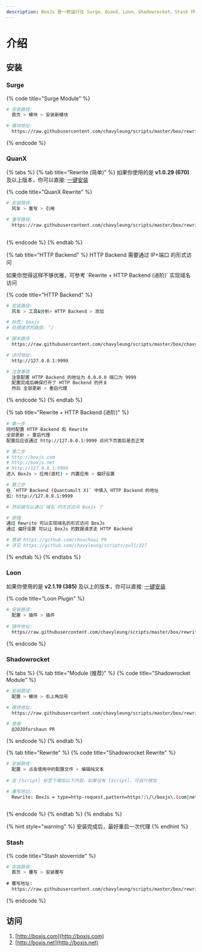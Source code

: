 ```yaml
---
description: BoxJs 是一款运行在 Surge、QuanX、Loon、Shadowrocket、Stash 环境下的脚本！
---
```


# 介绍

## 安装

### Surge

{% code title="Surge Module" %}
```bash
# 安装路径: 
 ​ 首页 > 模块 > 安装新模块

# 模块地址: 
  https://raw.githubusercontent.com/chavyleung/scripts/master/box/rewrite/boxjs.rewrite.surge.sgmodule

```
{% endcode %}

### QuanX

{% tabs %}
{% tab title="Rewrite (简单)" %}
如果你使用的是 **v1.0.29 (670)** 及以上版本，你可以直接: [一键安装](quantumultx:///add-resource?remote-resource=%7B%22rewrite_remote%22%3A%20%5B%22https%3A%2F%2Fgithub.com%2Fchavyleung%2Fscripts%2Fraw%2Fmaster%2Fbox%2Frewrite%2Fboxjs.rewrite.quanx.conf%2C%20tag%3Dboxjs%22%5D%7D)

{% code title="QuanX Rewrite" %}
```bash
# 安装路径: 
 ​ 风车 > 重写 > 引用

# 重写路径: 
  https://raw.githubusercontent.com/chavyleung/scripts/master/box/rewrite/boxjs.rewrite.quanx.conf
  
```
{% endcode %}
{% endtab %}

{% tab title="HTTP Backend" %}
HTTP Backend 需要通过 IP+端口 的形式访问

如果你觉得这样不够优雅，可参考 \`Rewrite + HTTP Backend (进阶)\` 实现域名访问



{% code title="HTTP Backend" %}
```bash
# 安装路径: 
 ​ 风车 > 工具&分析> HTTP Backend > 添加

# 标签: boxjs
# 处理请求的路径: ^/

# 脚本路径
  https://raw.githubusercontent.com/chavyleung/scripts/master/box/chavy.boxjs.js

# 访问地址:
  http://127.0.0.1:9999

# 注意事项
  注意配置 HTTP Backend 的地址为 0.0.0.0 端口为 9999
  配置完成后确保打开了 HTTP Backend 的开关
  然后 全部更新 > 重启代理
```
{% endcode %}
{% endtab %}

{% tab title="Rewrite + HTTP Backend (进阶)" %}
```bash
# 第一步
同时配置 HTTP Backend 和 Rewrite 
全部更新 > 重启代理
配置后应该通过 http://127.0.0.1:9999 访问下页面后是否正常

# 第二步
# http://boxjs.com
# http://boxjs.net 
# http://127.0.0.1:9999
进入 BoxJs > 应用(底栏) > 内置应用 > 偏好设置

# 第三步
在 `HTTP Backend (Quantumult X)` 中填入 HTTP Backend 的地址
如: http://127.0.0.1:9999

# 然后就可以通过`域名`的方式访问 BoxJs 了

# 原理
通过 Rewrite 可以实现域名的形式访问 BoxJs
通过 偏好设置 可以让 BoxJs 的数据请求走 HTTP Backend

# 感谢 https://github.com/chouchoui PR
# 详见 https://github.com/chavyleung/scripts/pull/327
```
{% endtab %}
{% endtabs %}

### Loon

如果你使用的是 **v2.1.19 (385)** 及以上的版本，你可以直接: [一键安装](loon://import?plugin=https://raw.githubusercontent.com/chavyleung/scripts/master/box/rewrite/boxjs.rewrite.loon.plugin)

{% code title="Loon Plugin" %}
```bash
# 安装路径: 
 ​ 配置 > 插件 > 插件
 
# 插件地址: 
 ​ https//raw.githubusercontent.com/chavyleung/scripts/master/box/rewrite/boxjs.rewrite.loon.plugin

```
{% endcode %}

### Shadowrocket

{% tabs %}
{% tab title="Module (推荐)" %}
{% code title="Shadowrocket Module" %}
```bash
# 安装路径: 
 ​ 配置 > 模块 > 右上角加号

# 模块地址: 
  https://raw.githubusercontent.com/chavyleung/scripts/master/box/rewrite/boxjs.rewrite.surge.sgmodule

# 感谢
  @JOJOforshaun PR
```
{% endcode %}
{% endtab %}

{% tab title="Rewrite" %}
{% code title="Shadowrocket Rewrite" %}
```bash
# 安装路径:
  配置 > 点击使用中的配置文件 > 编辑纯文本
  
# 在 [Script] 标签下增加以下内容，如果没有 [Script]，可自行增加

# 重写地址:
  Rewrite: BoxJs = type=http-request,pattern=https?:\/\/boxjs\.(com|net),script-path=https://raw.githubusercontent.com/chavyleung/scripts/master/box/chavy.boxjs.js, requires-body=true, timeout=120
  
```
{% endcode %}
{% endtab %}
{% endtabs %}

{% hint style="warning" %}
安装完成后，最好重启一次代理
{% endhint %}

### Stash

{% code title="Stash stoverride" %}
```bash
# 安装路径: 
  首页 > 覆写 > 安装覆写
  
​# 覆写地址: 
  https://raw.githubusercontent.com/chavyleung/scripts/master/box/rewrite/boxjs.rewrite.stash.stoverride

```
{% endcode %}

## 访问

1. [http://boxjs.com](http://boxjs.com)
2. [http://boxjs.net](http://boxjs.net)
